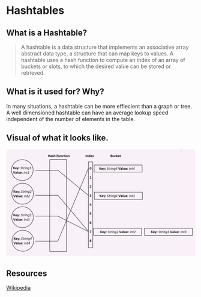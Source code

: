 # Hashtables

## What is a Hashtable?

> A hashtable is a data structure that implements an associative array abstract data type,
a structure that can map keys to values. A hashtable uses a hash function to compute an index of an array of buckets or slots, to which the desired value can be stored or retrieved.


## What is it used for? Why?

In many situations, a hashtable can be more effiecient than a graph or tree. A well dimensioned hashtable
can have an average lookup speed independent of the number of elements in the table.

## Visual of what it looks like.

![Hashtable](../../assets/Hashtable.PNG)

## Resources

[Wikipedia](https://en.wikipedia.org/wiki/Hash_table)
